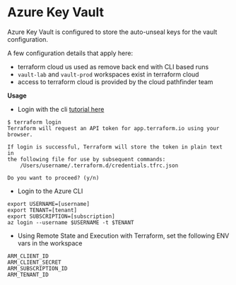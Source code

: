 # Azure Key Vault
Azure Key Vault is configured to store the auto-unseal keys for the vault configuration. 

A few configuration details that apply here: 
- terraform cloud us used as remove back end with CLI based runs
- `vault-lab` and `vault-prod` workspaces exist in terraform cloud 
- access to terraform cloud is provided by the cloud pathfinder team

**Usage**
- Login with the cli [tutorial here](https://learn.hashicorp.com/terraform/tfc/tfc_login?utm_source=WEBSITE&utm_medium=WEB_IO&utm_offer=ARTICLE_PAGE&utm_content=DOCS)

```
$ terraform login
Terraform will request an API token for app.terraform.io using your browser.

If login is successful, Terraform will store the token in plain text in
the following file for use by subsequent commands:
    /Users/username/.terraform.d/credentials.tfrc.json

Do you want to proceed? (y/n)
```

- Login to the Azure CLI

```
export USERNAME=[username]
export TENANT=[tenant]
export SUBSCRIPTION=[subscription]
az login --username $USERNAME -t $TENANT
```

- Using Remote State and Execution with Terraform, set the following ENV vars in the workspace

```
ARM_CLIENT_ID
ARM_CLIENT_SECRET
ARM_SUBSCRIPTION_ID
ARM_TENANT_ID
```